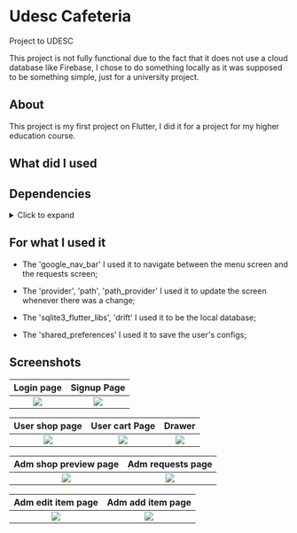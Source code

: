 # Udesc Cafeteria

Project to UDESC

This project is not fully functional due to the fact that it does not use a cloud database like Firebase, I chose to do something locally as it was supposed to be something simple, just for a university project.

## About

This project is my first project on Flutter, I did it for a project for my higher education course.

## What did I used

## Dependencies
<details>
     <summary> Click to expand </summary>
     
* google_nav_bar
* provider
* drift
* sqlite3_flutter_libs
* path_provider
* path
* intl
* shared_preferences
     
</details>


## For what I used it

* The 'google_nav_bar' I used it to navigate between the menu screen and the requests screen;

* The 'provider', 'path', 'path_provider' I used it to update the screen whenever there was a change;

* The 'sqlite3_flutter_libs', 'drift' I used it to be the local database;

* The 'shared_preferences' I used it to save the user's configs;


## Screenshots

Login page                 |  Signup Page               
:-------------------------:|:-------------------------:
![](https://github.com/LMFranke/udesc_v2/blob/master/screenshots/user_screen/login_screen.jpg)|![](https://github.com/LMFranke/udesc_v2/blob/master/screenshots/user_screen/sign_up_screen.jpg)|

User shop page           |  User cart Page         |  Drawer 
:-----------------------:|:-----------------------:|:-------------------------:|
![](https://github.com/LMFranke/udesc_v2/blob/master/screenshots/user_screen/user_shop_screen.jpg)|![](https://github.com/LMFranke/udesc_v2/blob/master/screenshots/user_screen/user_cart_screen.jpg)|![](https://github.com/LMFranke/udesc_v2/blob/master/screenshots/user_screen/drawer_screen.jpg)|

Adm shop preview page      |  Adm requests page
:-------------------------:|:-------------------------:|
![](https://github.com/LMFranke/udesc_v2/blob/master/screenshots/adm_screen/adm_shop_screen.jpg)|![](https://github.com/LMFranke/udesc_v2/blob/master/screenshots/adm_screen/adm_requests_screen.jpg)|

Adm edit item page         |  Adm add item page
:-------------------------:|:-------------------------:|
![](https://github.com/LMFranke/udesc_v2/blob/master/screenshots/adm_screen/adm_alert_dialog_edit_item.jpg)|![](https://github.com/LMFranke/udesc_v2/blob/master/screenshots/adm_screen/adm_add_item_screen.jpg)|


